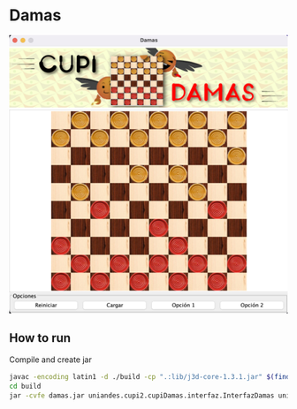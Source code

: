 # Damas

![sample](sample.png)

## How to run

Compile and create jar

```sh
javac -encoding latin1 -d ./build -cp ".:lib/j3d-core-1.3.1.jar" $(find ./source/* | grep .java)
cd build
jar -cvfe damas.jar uniandes.cupi2.cupiDamas.interfaz.InterfazDamas uniandes/cupi2/cupiDamas/interfaz/*.class uniandes/cupi2/cupiDamas/mundo/*.class data/
```

